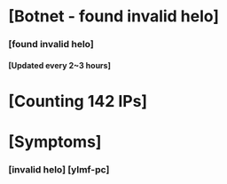 # [Botnet - found invalid helo]
### [found invalid helo]
#### [Updated every 2~3 hours]

# [Counting 142 IPs]

# [Symptoms] 
###   [invalid helo] [ylmf-pc]
